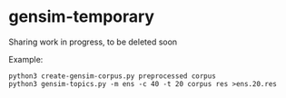 # gensim-temporary
Sharing work in progress, to be deleted soon

Example: 

```
python3 create-gensim-corpus.py preprocessed corpus
python3 gensim-topics.py -m ens -c 40 -t 20 corpus res >ens.20.res
```
